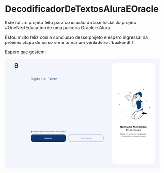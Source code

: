 # DecodificadorDeTextosAluraEOracle

Este foi um projeto feito para conclusão da fase inicial do projeto 
#OneNextEducation de uma parceria Oracle e Alura.

Estou muito feliz com a conclusão desse projeto e espero ingressar 
na próxima etapa do curso e me tornar um verdadeiro #backend!!!

Espero que gostem:

<img src="./img/Captura de tela 2024-07-08 192820.png" alt="">